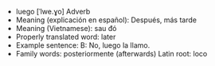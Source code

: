 - luego	[ˈlwe.ɣo]	Adverb
- Meaning (explicación en español): Después, más tarde
- Meaning (Vietnamese): sau đó
- Properly translated word: later
- Example sentence: B: No, luego la llamo.
- Family words: posteriormente (afterwards)	Latin root: loco